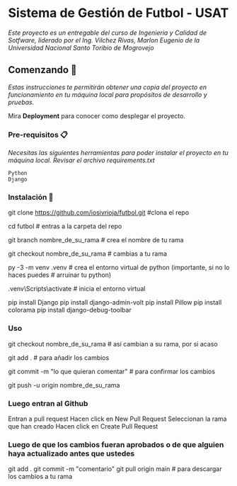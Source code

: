 # Sistema de Gestión de Futbol - USAT

_Este proyecto es un entregable del curso de Ingenieria y Calidad de Sotfware, liderado por el Ing. Vilchez Rivas, Marlon Eugenio de la Universidad Nacional Santo Toribio de Mogrovejo_

## Comenzando 🚀

_Estas instrucciones te permitirán obtener una copia del proyecto en funcionamiento en tu máquina local para propósitos de desarrollo y pruebas._

Mira **Deployment** para conocer como desplegar el proyecto.


### Pre-requisitos 📋

_Necesitas las siguientes herramientas para poder instalar el proyecto en tu máquina local. Revisar el archivo requirements.txt_

```
Python
Django
```

### Instalación 🔧

git clone https://github.com/iosivrioja/futbol.git #clona el repo

cd futbol # entras a la carpeta del repo

git branch nombre_de_su_rama # crea el nombre de tu rama

git checkout nombre_de_su_rama # cambias a tu rama

py -3 -m venv .venv # crea el entorno virtual de python (importante, si no lo haces puedes 
                    # arruinar tu python)

.venv\Scripts\activate # inicia el entorno virtual

pip install Django
pip install django-admin-volt
pip install Pillow
pip install colorama
pip install django-debug-toolbar

### Uso

git checkout nombre_de_su_rama # así cambian a su rama, por si acaso

git add . # para añadir los cambios

git commit -m "lo que quieran comentar" # para confirmar los cambios

git push -u origin nombre_de_su_rama

### Luego entran al Github

Entran a pull request
Hacen click en New Pull Request
Seleccionan la rama que han creado
Hacen click en Create Pull Request

### Luego de que los cambios fueran aprobados o de que alguien haya actualizado antes que ustedes

git add .
git commit -m "comentario"
git pull origin main # para descargar los cambios a tu rama


